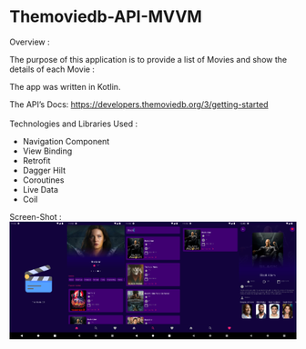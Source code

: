 # Themoviedb-API-MVVM

Overview :

The purpose of this application is to provide a list of Movies and show the details of each Movie :



The app was written in Kotlin.

The API’s Docs: https://developers.themoviedb.org/3/getting-started
<br>
<br>
Technologies and Libraries Used :
* Navigation Component
* View Binding
* Retrofit
* Dagger Hilt
* Coroutines
* Live Data
* Coil

Screen-Shot :
<br>
<img alt="Ezatpanah Themoviedb-API" src="screenshot/Screenshot_1667031198.png" width="20%"><img alt="Ezatpanah Themoviedb-API" src="screenshot/Screenshot_1667031207.png" width="20%"><img alt="Ezatpanah Themoviedb-API" src="screenshot/Screenshot_1667031217.png" width="20%"><img alt="Ezatpanah Themoviedb-API" src="screenshot/Screenshot_1667031224.png" width="20%"><img alt="Ezatpanah Themoviedb-API" src="screenshot/Screenshot_1668336488.png" width="20%">

